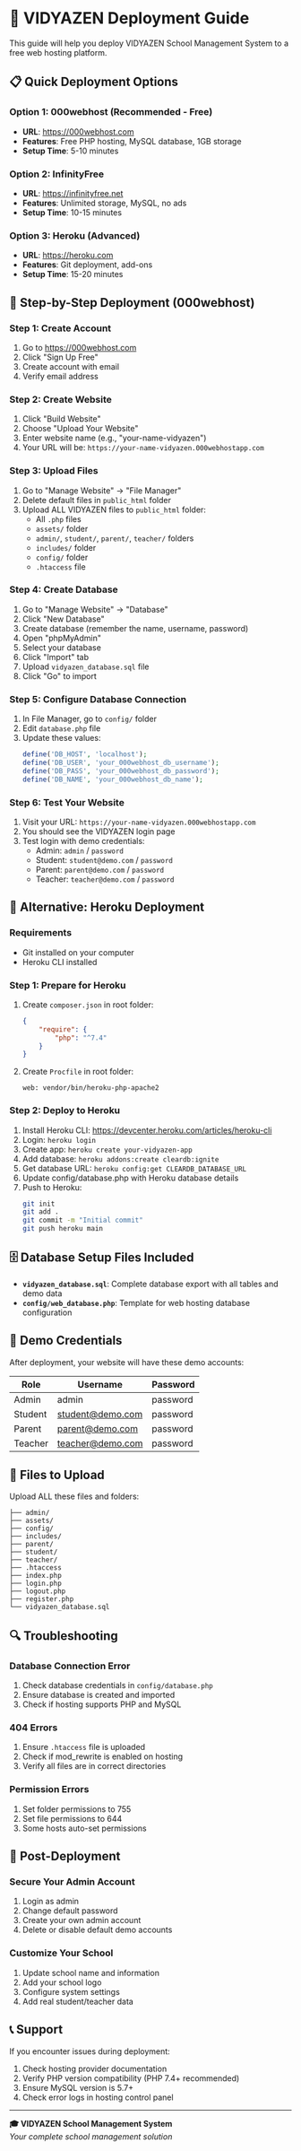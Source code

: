 # 🚀 VIDYAZEN Deployment Guide

This guide will help you deploy VIDYAZEN School Management System to a free web hosting platform.

## 📋 Quick Deployment Options

### Option 1: 000webhost (Recommended - Free)
- **URL**: https://000webhost.com
- **Features**: Free PHP hosting, MySQL database, 1GB storage
- **Setup Time**: 5-10 minutes

### Option 2: InfinityFree
- **URL**: https://infinityfree.net
- **Features**: Unlimited storage, MySQL, no ads
- **Setup Time**: 10-15 minutes

### Option 3: Heroku (Advanced)
- **URL**: https://heroku.com
- **Features**: Git deployment, add-ons
- **Setup Time**: 15-20 minutes

## 🎯 Step-by-Step Deployment (000webhost)

### Step 1: Create Account
1. Go to https://000webhost.com
2. Click "Sign Up Free"
3. Create account with email
4. Verify email address

### Step 2: Create Website
1. Click "Build Website"
2. Choose "Upload Your Website"
3. Enter website name (e.g., "your-name-vidyazen")
4. Your URL will be: `https://your-name-vidyazen.000webhostapp.com`

### Step 3: Upload Files
1. Go to "Manage Website" → "File Manager"
2. Delete default files in `public_html` folder
3. Upload ALL VIDYAZEN files to `public_html` folder:
   - All `.php` files
   - `assets/` folder
   - `admin/`, `student/`, `parent/`, `teacher/` folders
   - `includes/` folder
   - `config/` folder
   - `.htaccess` file

### Step 4: Create Database
1. Go to "Manage Website" → "Database"
2. Click "New Database"
3. Create database (remember the name, username, password)
4. Open "phpMyAdmin"
5. Select your database
6. Click "Import" tab
7. Upload `vidyazen_database.sql` file
8. Click "Go" to import

### Step 5: Configure Database Connection
1. In File Manager, go to `config/` folder
2. Edit `database.php` file
3. Update these values:
   ```php
   define('DB_HOST', 'localhost');
   define('DB_USER', 'your_000webhost_db_username');
   define('DB_PASS', 'your_000webhost_db_password');
   define('DB_NAME', 'your_000webhost_db_name');
   ```

### Step 6: Test Your Website
1. Visit your URL: `https://your-name-vidyazen.000webhostapp.com`
2. You should see the VIDYAZEN login page
3. Test login with demo credentials:
   - Admin: `admin` / `password`
   - Student: `student@demo.com` / `password`
   - Parent: `parent@demo.com` / `password`
   - Teacher: `teacher@demo.com` / `password`

## 🔧 Alternative: Heroku Deployment

### Requirements
- Git installed on your computer
- Heroku CLI installed

### Step 1: Prepare for Heroku
1. Create `composer.json` in root folder:
   ```json
   {
       "require": {
           "php": "^7.4"
       }
   }
   ```

2. Create `Procfile` in root folder:
   ```
   web: vendor/bin/heroku-php-apache2
   ```

### Step 2: Deploy to Heroku
1. Install Heroku CLI: https://devcenter.heroku.com/articles/heroku-cli
2. Login: `heroku login`
3. Create app: `heroku create your-vidyazen-app`
4. Add database: `heroku addons:create cleardb:ignite`
5. Get database URL: `heroku config:get CLEARDB_DATABASE_URL`
6. Update config/database.php with Heroku database details
7. Push to Heroku:
   ```bash
   git init
   git add .
   git commit -m "Initial commit"
   git push heroku main
   ```

## 🗄️ Database Setup Files Included

- **`vidyazen_database.sql`**: Complete database export with all tables and demo data
- **`config/web_database.php`**: Template for web hosting database configuration

## 🔐 Demo Credentials

After deployment, your website will have these demo accounts:

| Role | Username | Password |
|------|----------|----------|
| Admin | admin | password |
| Student | student@demo.com | password |
| Parent | parent@demo.com | password |
| Teacher | teacher@demo.com | password |

## 📁 Files to Upload

Upload ALL these files and folders:
```
├── admin/
├── assets/
├── config/
├── includes/
├── parent/
├── student/
├── teacher/
├── .htaccess
├── index.php
├── login.php
├── logout.php
├── register.php
└── vidyazen_database.sql
```

## 🔍 Troubleshooting

### Database Connection Error
1. Check database credentials in `config/database.php`
2. Ensure database is created and imported
3. Check if hosting supports PHP and MySQL

### 404 Errors
1. Ensure `.htaccess` file is uploaded
2. Check if mod_rewrite is enabled on hosting
3. Verify all files are in correct directories

### Permission Errors
1. Set folder permissions to 755
2. Set file permissions to 644
3. Some hosts auto-set permissions

## 🎉 Post-Deployment

### Secure Your Admin Account
1. Login as admin
2. Change default password
3. Create your own admin account
4. Delete or disable default demo accounts

### Customize Your School
1. Update school name and information
2. Add your school logo
3. Configure system settings
4. Add real student/teacher data

## 📞 Support

If you encounter issues during deployment:
1. Check hosting provider documentation
2. Verify PHP version compatibility (PHP 7.4+ recommended)
3. Ensure MySQL version is 5.7+
4. Check error logs in hosting control panel

---

**🎓 VIDYAZEN School Management System**  
*Your complete school management solution*